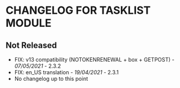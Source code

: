 # CHANGELOG FOR TASKLIST MODULE

## Not Released

- FIX: v13 compatibility (NOTOKENRENEWAL + box + GETPOST) - *07/05/2021* - 2.3.2
- FIX: en_US translation - *19/04/2021* - 2.3.1
- No changelog up to this point
